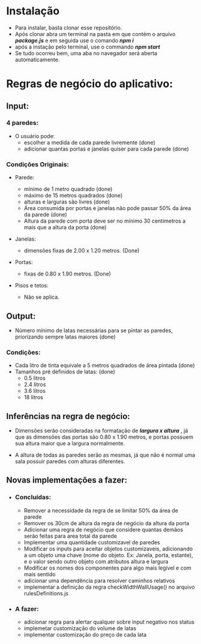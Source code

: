 # Instalação

- Para instalar, basta clonar esse repositório. 
- Após clonar abra um terminal na pasta em que contém o arquivo ***package.js*** e em seguida use o comando ***npm i***
- após a instação pelo terminal, use o commando ***npm start***
- Se tudo ocorreu bem, uma aba no navegador será aberta automaticamente.

# Regras de negócio do aplicativo:

## Input:

### 4 paredes:

- O usuário pode: 
    - escolher a medida de cada parede livremente (done)
    - adicionar quantas portas e janelas quiser para cada parede (done)

### Condições Originais:
	
- Parede:
	- mínimo de 1 metro quadrado (done)
	- máximo de 15 metros quadrados (done)
	- alturas e larguras são livres (done)
	- Área consumida por portas e janelas não pode passar 50% da área da parede (done)
	- Altura da parede com porta deve ser no mínimo 30 centímetros a mais que a altura da porta (done)

- Janelas:
	- dimensões fixas de 2.00 x 1.20 metros. (Done)
	
- Portas: 
	- fixas de 0.80 x 1.90 metros. (Done)

- Pisos e tetos:
	- Não se aplica.

## Output:

- Número mínimo de latas necessárias para se pintar as paredes, priorizando sempre latas maiores (done)

### Condições:

- Cada litro de tinta equivale a 5 metros quadrados de área pintada (done)
- Tamanhos pré definidos de latas: (done)
	- 0.5 	litros
	- 2.4 	litros
	- 3.6 	litros
	- 18 	litros

## Inferências na regra de negócio:
	
- Dimensões serão consideradas na formatação de ***largura x altura*** , já que as dimensões das portas são
0.80 x 1.90 metros, e portas possuem sua altura maior que a largura normalmente.

- A altura de todas as paredes serão as mesmas, já que não é normal uma sala possuir paredes com alturas
diferentes.

## Novas implementações a fazer:

- ### Concluídas:
	- Remover a necessidade da regra de se limitar 50% da área de parede
	- Remover os 30cm de altura da regra de negócio da altura da porta
	- Adicionar uma regra de negócio que considere quantas demãos serão feitas para area total da parede
	- Implementar uma quantidade customizavel de paredes
	- Modificar os inputs para aceitar objetos customizaveis, adicionando a um objeto uma chave (nome do objeto. Ex: Janela, porta, estante), e o valor sendo outro objeto com atributos altura e largura
	- Modificar os nomes dos componentes para algo mais legível e com mais sentido
	- adicionar uma dependência para resolver caminhos relativos
	- implementar a definição da regra checkWidthWallUsage() no arquivo rulesDefinitions.js

- ### A fazer:

	- adicionar regra para alertar qualquer sobre input negativo nos status
	- implemetar customização do volume de latas
	- implementar customização do preço de cada lata
